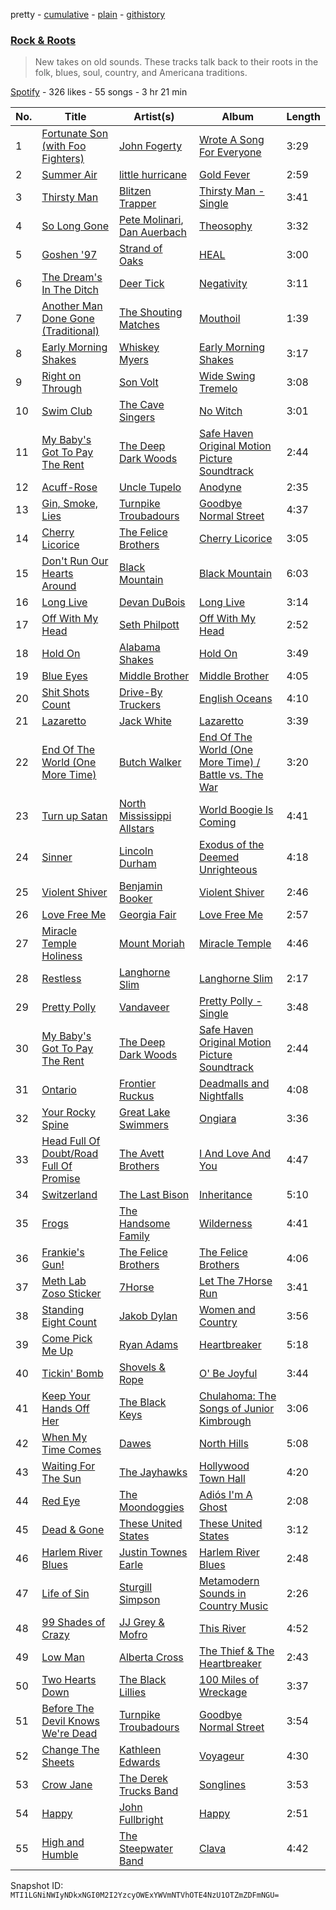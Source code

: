 pretty - [cumulative](/playlists/cumulative/7pD7pMFxcq8agMXqLQCggM.md) - [plain](/playlists/plain/7pD7pMFxcq8agMXqLQCggM) - [githistory](https://github.githistory.xyz/mackorone/spotify-playlist-archive/blob/main/playlists/plain/7pD7pMFxcq8agMXqLQCggM)

### [Rock & Roots](https://open.spotify.com/playlist/7pD7pMFxcq8agMXqLQCggM)

> New takes on old sounds\. These tracks talk back to their roots in the folk, blues, soul, country, and Americana traditions.

[Spotify](https://open.spotify.com/user/spotify) - 326 likes - 55 songs - 3 hr 21 min

| No. | Title | Artist(s) | Album | Length |
|---|---|---|---|---|
| 1 | [Fortunate Son \(with Foo Fighters\)](https://open.spotify.com/track/68gpaI2D80Li95PiQiplMv) | [John Fogerty](https://open.spotify.com/artist/5ujCegv1BRbEPTCwQqFk6t) | [Wrote A Song For Everyone](https://open.spotify.com/album/2G6chemqdiNHxEw1ucZ7pw) | 3:29 |
| 2 | [Summer Air](https://open.spotify.com/track/2OnCKBVxbBaeMuKw6VJhRj) | [little hurricane](https://open.spotify.com/artist/5VLQQzAkJrzG7QggE4DVg2) | [Gold Fever](https://open.spotify.com/album/21shtpLrmkk55y70caLDed) | 2:59 |
| 3 | [Thirsty Man](https://open.spotify.com/track/2LomGGhDZrOLl1iew6LSnV) | [Blitzen Trapper](https://open.spotify.com/artist/72XY3HrDdFfZXNZFCT9Zh1) | [Thirsty Man \- Single](https://open.spotify.com/album/0frPLeUw3yB7uODWQU175L) | 3:41 |
| 4 | [So Long Gone](https://open.spotify.com/track/5T9PcJQ7S24pnvtrIVSSmq) | [Pete Molinari](https://open.spotify.com/artist/4BrRTXokeSeCxUuJcZYq57), [Dan Auerbach](https://open.spotify.com/artist/6YWdHD3R863Apw1hkx3BwC) | [Theosophy](https://open.spotify.com/album/1Uiz1myYQrTrmUrwZDQAhs) | 3:32 |
| 5 | [Goshen '97](https://open.spotify.com/track/4o5mY4nCdSxni0vaHJGp81) | [Strand of Oaks](https://open.spotify.com/artist/0t4oHObO3FImWvIhMimaSL) | [HEAL](https://open.spotify.com/album/2EdAZFKawR42D2reoNCNgP) | 3:00 |
| 6 | [The Dream's In The Ditch](https://open.spotify.com/track/2A9Zm100yFB3CHQd6kFaB7) | [Deer Tick](https://open.spotify.com/artist/3rT8xTwSOMDURtWpPyoKIO) | [Negativity](https://open.spotify.com/album/5L0ilueYSvWzzvpdHVe8CJ) | 3:11 |
| 7 | [Another Man Done Gone \(Traditional\)](https://open.spotify.com/track/5QA7H2shDlovl46HsjiEKv) | [The Shouting Matches](https://open.spotify.com/artist/4Ol9S3QuVEVdbXfSjM6ZdQ) | [Mouthoil](https://open.spotify.com/album/0n2DviOOZZeNwgCSPQrFMp) | 1:39 |
| 8 | [Early Morning Shakes](https://open.spotify.com/track/4lXBIshfa0juWxi6odtLHt) | [Whiskey Myers](https://open.spotify.com/artist/26opZSJcXshCmCwxgZQmBc) | [Early Morning Shakes](https://open.spotify.com/album/153JmAA3a2Rf9ms6W1dEiR) | 3:17 |
| 9 | [Right on Through](https://open.spotify.com/track/1X8DaOOlEao9nTPyKxUNoE) | [Son Volt](https://open.spotify.com/artist/7AhDVqsNA5q46WKsRPXvoe) | [Wide Swing Tremelo](https://open.spotify.com/album/4r9AsKKAftcVPxvEDrikUU) | 3:08 |
| 10 | [Swim Club](https://open.spotify.com/track/1cMn5OQ1WlkBnw1QyfSsHw) | [The Cave Singers](https://open.spotify.com/artist/4SjCvf9Ctuz369ZKAnjkZP) | [No Witch](https://open.spotify.com/album/5BzG2vtOh1sfHyPUfnWVXC) | 3:01 |
| 11 | [My Baby's Got To Pay The Rent](https://open.spotify.com/track/6VYECMPotcddbiAeY5EtxH) | [The Deep Dark Woods](https://open.spotify.com/artist/4ug92W02N1YsgX0t5wuXSl) | [Safe Haven Original Motion Picture Soundtrack](https://open.spotify.com/album/6p7BYuiDnvViobTe62L3bC) | 2:44 |
| 12 | [Acuff\-Rose](https://open.spotify.com/track/6Jb9ph4fHBbmGyTJ6TtP43) | [Uncle Tupelo](https://open.spotify.com/artist/2Plkkomsc4DKawkCioLKjc) | [Anodyne](https://open.spotify.com/album/5DQRAlGAFTpHsXGEg5zw9V) | 2:35 |
| 13 | [Gin, Smoke, Lies](https://open.spotify.com/track/1ku4L6AywP1gY36BKYRvg0) | [Turnpike Troubadours](https://open.spotify.com/artist/1YSA4byX5AL1zoTsSTlB03) | [Goodbye Normal Street](https://open.spotify.com/album/0bbz2cwhC8oQtyli5tjaqP) | 4:37 |
| 14 | [Cherry Licorice](https://open.spotify.com/track/40J4VJc9gPz0YH12W9I9OT) | [The Felice Brothers](https://open.spotify.com/artist/4Ajgo7nAsTzjSFymIfBjZ1) | [Cherry Licorice](https://open.spotify.com/album/21i1AgukWRgacq8E8xC1y7) | 3:05 |
| 15 | [Don't Run Our Hearts Around](https://open.spotify.com/track/45ljxg391nmZI4T6UFVvGt) | [Black Mountain](https://open.spotify.com/artist/00sAr10UTV1JZtHqxsLVn4) | [Black Mountain](https://open.spotify.com/album/2axgPfP2SL3dqVI9MimiwU) | 6:03 |
| 16 | [Long Live](https://open.spotify.com/track/7H8iWUr4fCv1gX3gMMuv71) | [Devan DuBois](https://open.spotify.com/artist/7mFPzPaMTA7CHdNAWuAUIx) | [Long Live](https://open.spotify.com/album/1nNqEbMRRo2GXq6m2SFq5v) | 3:14 |
| 17 | [Off With My Head](https://open.spotify.com/track/4gJe7P6dMNCEbZ96v8Tn1p) | [Seth Philpott](https://open.spotify.com/artist/5FnkR5AoppVP69049GPyZJ) | [Off With My Head](https://open.spotify.com/album/5JptrcbMu6XwdR05zCbILe) | 2:52 |
| 18 | [Hold On](https://open.spotify.com/track/7c13Xlndg43PnSzpHRD11d) | [Alabama Shakes](https://open.spotify.com/artist/16GcWuvvybAoaHr0NqT8Eh) | [Hold On](https://open.spotify.com/album/4T5HcyeH1iwJezAZdgrhw0) | 3:49 |
| 19 | [Blue Eyes](https://open.spotify.com/track/6wgphBnJiAkBCDll1Ws8jO) | [Middle Brother](https://open.spotify.com/artist/5au2vhHl8DViD9PUxUZBTb) | [Middle Brother](https://open.spotify.com/album/1XknJMWQfuzCz5MjG7w0o1) | 4:05 |
| 20 | [Shit Shots Count](https://open.spotify.com/track/1PdcJ1L0dviqc8rkCD2uaC) | [Drive\-By Truckers](https://open.spotify.com/artist/1rXr1ZnvbRoYBaedIl9v4v) | [English Oceans](https://open.spotify.com/album/6okr69reCi40XDUZnpbfXP) | 4:10 |
| 21 | [Lazaretto](https://open.spotify.com/track/41qHerpo9DI6LHo13MIIy4) | [Jack White](https://open.spotify.com/artist/4FZ3j1oH43e7cukCALsCwf) | [Lazaretto](https://open.spotify.com/album/5RuYRoLRF46YrC16On9enk) | 3:39 |
| 22 | [End Of The World \(One More Time\)](https://open.spotify.com/track/6K2jUikZCkBgW3e3sI7GOU) | [Butch Walker](https://open.spotify.com/artist/7qKoy46vPnmIxKCN6ewBG4) | [End Of The World \(One More Time\) / Battle vs\. The War](https://open.spotify.com/album/6mEVp3y4XFwm5opOyo2gja) | 3:20 |
| 23 | [Turn up Satan](https://open.spotify.com/track/3Siea9uvka9xWRM4RO6I2B) | [North Mississippi Allstars](https://open.spotify.com/artist/714osTgzZrkyf3SGjggpfY) | [World Boogie Is Coming](https://open.spotify.com/album/6Ix3viv7p3BspcrHKIo9I9) | 4:41 |
| 24 | [Sinner](https://open.spotify.com/track/2Vqz3IkASSPoYsGdGtzcv6) | [Lincoln Durham](https://open.spotify.com/artist/1Zngx1vu4ARlsOn5MwvOVo) | [Exodus of the Deemed Unrighteous](https://open.spotify.com/album/5a35gR0yvy3iHH0Gmq2e7V) | 4:18 |
| 25 | [Violent Shiver](https://open.spotify.com/track/7z8dxDUJs8G4xRZaVMrz9B) | [Benjamin Booker](https://open.spotify.com/artist/7mZgBMpvaBziYQfc9TbJH5) | [Violent Shiver](https://open.spotify.com/album/5YWqPhGOoq6mhzyooM7AtX) | 2:46 |
| 26 | [Love Free Me](https://open.spotify.com/track/6bW3g3by3fKzaTKdkVp5Pt) | [Georgia Fair](https://open.spotify.com/artist/20IBsBjoPfVL7jaKX8Pd2l) | [Love Free Me](https://open.spotify.com/album/1C7qH4H0QE7KejkPhuguzI) | 2:57 |
| 27 | [Miracle Temple Holiness](https://open.spotify.com/track/51QrvgHhxhXZXd336zX9gB) | [Mount Moriah](https://open.spotify.com/artist/0NIClyUOoNPl2GQouxBYH7) | [Miracle Temple](https://open.spotify.com/album/56815EJbq3bmoYtcoDP695) | 4:46 |
| 28 | [Restless](https://open.spotify.com/track/29WDK885z5tySCY5xw1H4x) | [Langhorne Slim](https://open.spotify.com/artist/099toTcKJoywTosZr2hHjy) | [Langhorne Slim](https://open.spotify.com/album/2hvvu85U1v5hrcPfY2J0py) | 2:17 |
| 29 | [Pretty Polly](https://open.spotify.com/track/095Rrlu2ZUYVch8yGtanuM) | [Vandaveer](https://open.spotify.com/artist/3SP3zwx9ot2sOEf80VJA5A) | [Pretty Polly \- Single](https://open.spotify.com/album/67ZlZomsrSSluQ80W88ZAf) | 3:48 |
| 30 | [My Baby's Got To Pay The Rent](https://open.spotify.com/track/6VYECMPotcddbiAeY5EtxH) | [The Deep Dark Woods](https://open.spotify.com/artist/4ug92W02N1YsgX0t5wuXSl) | [Safe Haven Original Motion Picture Soundtrack](https://open.spotify.com/album/6p7BYuiDnvViobTe62L3bC) | 2:44 |
| 31 | [Ontario](https://open.spotify.com/track/37YNWagAG4v3UjyauDVodE) | [Frontier Ruckus](https://open.spotify.com/artist/74r3GBZ9epHon6WM1sU6L7) | [Deadmalls and Nightfalls](https://open.spotify.com/album/277TwSbKVTVDsMi2PAR2Ji) | 4:08 |
| 32 | [Your Rocky Spine](https://open.spotify.com/track/2kARZH1SSseRigNMbgtDzB) | [Great Lake Swimmers](https://open.spotify.com/artist/2HcZuUtnktqMHm4H1R9gAR) | [Ongiara](https://open.spotify.com/album/6Rd4szZJfF4rITSFjDVRxa) | 3:36 |
| 33 | [Head Full Of Doubt/Road Full Of Promise](https://open.spotify.com/track/7Kho44itYaCQZvZQVV2SLW) | [The Avett Brothers](https://open.spotify.com/artist/196lKsA13K3keVXMDFK66q) | [I And Love And You](https://open.spotify.com/album/2PPFtYUnnqMYflIEn3b7ON) | 4:47 |
| 34 | [Switzerland](https://open.spotify.com/track/6gM2Tv3uDnwWebG8iY5XgY) | [The Last Bison](https://open.spotify.com/artist/6eJRqkCcePqNJkhk98IDbc) | [Inheritance](https://open.spotify.com/album/2utvNhDkK6uihYRoulNTXF) | 5:10 |
| 35 | [Frogs](https://open.spotify.com/track/6MuJrugaDssArfd5FCll1d) | [The Handsome Family](https://open.spotify.com/artist/72PnPUc1qv9UjRPaGVZ1jq) | [Wilderness](https://open.spotify.com/album/1d7LJEEwKU1HTugUSlDnIa) | 4:41 |
| 36 | [Frankie's Gun!](https://open.spotify.com/track/0OdNZXNkVr2NXEmMcgnNaV) | [The Felice Brothers](https://open.spotify.com/artist/4Ajgo7nAsTzjSFymIfBjZ1) | [The Felice Brothers](https://open.spotify.com/album/0FqgHHkIuDdNkMls1KDs3F) | 4:06 |
| 37 | [Meth Lab Zoso Sticker](https://open.spotify.com/track/2AwHZZUf8QLreMWUrgR4T9) | [7Horse](https://open.spotify.com/artist/3P5NW1wQjcWpR0VsT1m0xr) | [Let The 7Horse Run](https://open.spotify.com/album/60IwyXp7T0zwmRsK2JoE01) | 3:41 |
| 38 | [Standing Eight Count](https://open.spotify.com/track/4D8RjWIiwZ6TZwZJoJm9Ns) | [Jakob Dylan](https://open.spotify.com/artist/2b3drQxjyrPpJEef3mNGwc) | [Women and Country](https://open.spotify.com/album/0Fh4yRvaNNHWo3tbswjKIE) | 3:56 |
| 39 | [Come Pick Me Up](https://open.spotify.com/track/0lngUitwRDbvZ5yVO76dVN) | [Ryan Adams](https://open.spotify.com/artist/2qc41rNTtdLK0tV3mJn2Pm) | [Heartbreaker](https://open.spotify.com/album/7hmZCaBzp6mVrelxW6Ckrn) | 5:18 |
| 40 | [Tickin' Bomb](https://open.spotify.com/track/7cDls02CtWpfKSZOJxTsNM) | [Shovels & Rope](https://open.spotify.com/artist/1M3BVQ36cqPQix8lQNCh4K) | [O' Be Joyful](https://open.spotify.com/album/5as0Jw3raiHUSVRQlnLYYI) | 3:44 |
| 41 | [Keep Your Hands Off Her](https://open.spotify.com/track/7kVVlqFYxRovInGQhB6USK) | [The Black Keys](https://open.spotify.com/artist/7mnBLXK823vNxN3UWB7Gfz) | [Chulahoma: The Songs of Junior Kimbrough](https://open.spotify.com/album/3JbUOi85J6jqgY3geBgzu8) | 3:06 |
| 42 | [When My Time Comes](https://open.spotify.com/track/0kzfqqvipRSBQchrB3xX8D) | [Dawes](https://open.spotify.com/artist/0CDUUM6KNRvgBFYIbWxJwV) | [North Hills](https://open.spotify.com/album/58XLXjaWRukUeT2GGQkNDf) | 5:08 |
| 43 | [Waiting For The Sun](https://open.spotify.com/track/5Hr65LgAHagr9Jx4RsaKAK) | [The Jayhawks](https://open.spotify.com/artist/2UDplVRprMbazU74Hq8OLl) | [Hollywood Town Hall](https://open.spotify.com/album/4VbThnnKaZ94Z6DwKeG4Zm) | 4:20 |
| 44 | [Red Eye](https://open.spotify.com/track/15hxUXBvQis606SfGdFUNJ) | [The Moondoggies](https://open.spotify.com/artist/0nigeIZAD68zTl4PfFbVFB) | [Adiós I'm A Ghost](https://open.spotify.com/album/5RbmKmnWOWuj4EaHaUNNWb) | 2:08 |
| 45 | [Dead & Gone](https://open.spotify.com/track/3MTt2Zsj0IrcrFaXXXUgeC) | [These United States](https://open.spotify.com/artist/3LyBOzCzQNr2QqFtUSIiMe) | [These United States](https://open.spotify.com/album/4pyoFwRfS0aQW6aECBtvQm) | 3:12 |
| 46 | [Harlem River Blues](https://open.spotify.com/track/199PqWeEottx0d327gCuqd) | [Justin Townes Earle](https://open.spotify.com/artist/3znXuXT3xkCtjgOxXBBVnq) | [Harlem River Blues](https://open.spotify.com/album/1vlOq1JPKx4qBhfHdmFOEt) | 2:48 |
| 47 | [Life of Sin](https://open.spotify.com/track/7oop0Rsh4jhdOtglVL3Dmf) | [Sturgill Simpson](https://open.spotify.com/artist/3vDpQbGnzRbRVirXlfQagB) | [Metamodern Sounds in Country Music](https://open.spotify.com/album/4makbOuLd5SUdyHMaNM1Ag) | 2:26 |
| 48 | [99 Shades of Crazy](https://open.spotify.com/track/7JtZqbPgw6WAlUTQedGM3K) | [JJ Grey & Mofro](https://open.spotify.com/artist/1Jl8u1U1GtBlwocZK5LWZv) | [This River](https://open.spotify.com/album/57Mu1sAhBbotaMFoYoATFN) | 4:52 |
| 49 | [Low Man](https://open.spotify.com/track/0KzvIxt2owhFLvqwJjhB7u) | [Alberta Cross](https://open.spotify.com/artist/1hPgyZ5YatVFXQBhsXKTpq) | [The Thief & The Heartbreaker](https://open.spotify.com/album/6XXpqWTyeeag0t94dcOF9a) | 2:43 |
| 50 | [Two Hearts Down](https://open.spotify.com/track/18i8x1wiccOX6XiHrauIDn) | [The Black Lillies](https://open.spotify.com/artist/06Y4yJmsrlzPrwIG46ce7X) | [100 Miles of Wreckage](https://open.spotify.com/album/6dSZmYZTOVUgrsHUMUIChX) | 3:37 |
| 51 | [Before The Devil Knows We're Dead](https://open.spotify.com/track/6edUYy5asvbrPZ1iFve8ep) | [Turnpike Troubadours](https://open.spotify.com/artist/1YSA4byX5AL1zoTsSTlB03) | [Goodbye Normal Street](https://open.spotify.com/album/0bbz2cwhC8oQtyli5tjaqP) | 3:54 |
| 52 | [Change The Sheets](https://open.spotify.com/track/1Ty25HMeqQY4jC2V7finre) | [Kathleen Edwards](https://open.spotify.com/artist/7x4So74vIUx3DaLk93JCFf) | [Voyageur](https://open.spotify.com/album/2CjPZev1d4F9fVnRV4TcQh) | 4:30 |
| 53 | [Crow Jane](https://open.spotify.com/track/2b0ObO7Xk3qzJdMOhJc5c3) | [The Derek Trucks Band](https://open.spotify.com/artist/1YwfENKEZrowcmtR1nALZn) | [Songlines](https://open.spotify.com/album/1T6rgbl3cemngWpcLC99MH) | 3:53 |
| 54 | [Happy](https://open.spotify.com/track/19cnysLzICkJjl3vCMoCh1) | [John Fullbright](https://open.spotify.com/artist/2CpofTykBhdsrOuy9WA3YA) | [Happy](https://open.spotify.com/album/5y11QtUz6eUXX8fBTDvHgJ) | 2:51 |
| 55 | [High and Humble](https://open.spotify.com/track/2ycQPQ6gAYh7hPpDZCpNRo) | [The Steepwater Band](https://open.spotify.com/artist/2TgTMg8jrIQjJ3uWkLw93J) | [Clava](https://open.spotify.com/album/5N08hT5K9KObeFZHiaz1p1) | 4:42 |

Snapshot ID: `MTI1LGNiNWIyNDkxNGI0M2I2YzcyOWExYWVmNTVhOTE4NzU1OTZmZDFmNGU=`